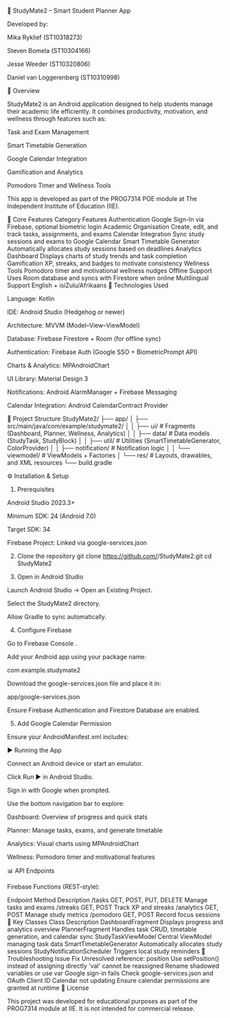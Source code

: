 📘 StudyMate2 – Smart Student Planner App

Developed by:

Mika Ryklief (ST10318273)

Steven Bomela (ST10304166)

Jesse Weeder (ST10320806)

Daniel van Loggerenberg (ST10310998)

🧩 Overview

StudyMate2 is an Android application designed to help students manage their academic life efficiently. It combines productivity, motivation, and wellness through features such as:

Task and Exam Management

Smart Timetable Generation

Google Calendar Integration

Gamification and Analytics

Pomodoro Timer and Wellness Tools

This app is developed as part of the PROG7314 POE module at The Independent Institute of Education (IIE).

🚀 Core Features
Category	Features
Authentication	Google Sign-In via Firebase, optional biometric login
Academic Organisation	Create, edit, and track tasks, assignments, and exams
Calendar Integration	Sync study sessions and exams to Google Calendar
Smart Timetable Generator	Automatically allocates study sessions based on deadlines
Analytics Dashboard	Displays charts of study trends and task completion
Gamification	XP, streaks, and badges to motivate consistency
Wellness Tools	Pomodoro timer and motivational wellness nudges
Offline Support	Uses Room database and syncs with Firestore when online
Multilingual Support	English + isiZulu/Afrikaans
🧱 Technologies Used

Language: Kotlin

IDE: Android Studio (Hedgehog or newer)

Architecture: MVVM (Model–View–ViewModel)

Database: Firebase Firestore + Room (for offline sync)

Authentication: Firebase Auth (Google SSO + BiometricPrompt API)

Charts & Analytics: MPAndroidChart

UI Library: Material Design 3

Notifications: Android AlarmManager + Firebase Messaging

Calendar Integration: Android CalendarContract Provider

📂 Project Structure
StudyMate2/
├── app/
│   ├── src/main/java/com/example/studymate2/
│   │   ├── ui/            # Fragments (Dashboard, Planner, Wellness, Analytics)
│   │   ├── data/          # Data models (StudyTask, StudyBlock)
│   │   ├── util/          # Utilities (SmartTimetableGenerator, ColorProvider)
│   │   ├── notification/  # Notification logic
│   │   └── viewmodel/     # ViewModels + Factories
│   └── res/               # Layouts, drawables, and XML resources
└── build.gradle

⚙️ Installation & Setup
1. Prerequisites

Android Studio 2023.3+

Minimum SDK: 24 (Android 7.0)

Target SDK: 34

Firebase Project: Linked via google-services.json

2. Clone the repository
git clone https://github.com/<yourusername>/StudyMate2.git
cd StudyMate2

3. Open in Android Studio

Launch Android Studio → Open an Existing Project.

Select the StudyMate2 directory.

Allow Gradle to sync automatically.

4. Configure Firebase

Go to Firebase Console
.

Add your Android app using your package name:

com.example.studymate2


Download the google-services.json file and place it in:

app/google-services.json


Ensure Firebase Authentication and Firestore Database are enabled.

5. Add Google Calendar Permission

Ensure your AndroidManifest.xml includes:

<uses-permission android:name="android.permission.READ_CALENDAR" />
<uses-permission android:name="android.permission.WRITE_CALENDAR" />

▶️ Running the App

Connect an Android device or start an emulator.

Click Run ▶ in Android Studio.

Sign in with Google when prompted.

Use the bottom navigation bar to explore:

Dashboard: Overview of progress and quick stats

Planner: Manage tasks, exams, and generate timetable

Analytics: Visual charts using MPAndroidChart

Wellness: Pomodoro timer and motivational features

📊 API Endpoints

Firebase Functions (REST-style):

Endpoint	Method	Description
/tasks	GET, POST, PUT, DELETE	Manage tasks and exams
/streaks	GET, POST	Track XP and streaks
/analytics	GET, POST	Manage study metrics
/pomodoro	GET, POST	Record focus sessions
🧠 Key Classes
Class	Description
DashboardFragment	Displays progress and analytics overview
PlannerFragment	Handles task CRUD, timetable generation, and calendar sync
StudyTaskViewModel	Central ViewModel managing task data
SmartTimetableGenerator	Automatically allocates study sessions
StudyNotificationScheduler	Triggers local study reminders
🧩 Troubleshooting
Issue	Fix
Unresolved reference: position	Use setPosition() instead of assigning directly
'val' cannot be reassigned	Rename shadowed variables or use var
Google sign-in fails	Check google-services.json and OAuth Client ID
Calendar not updating	Ensure calendar permissions are granted at runtime
🧾 License

This project was developed for educational purposes as part of the PROG7314 module at IIE.
It is not intended for commercial release.
